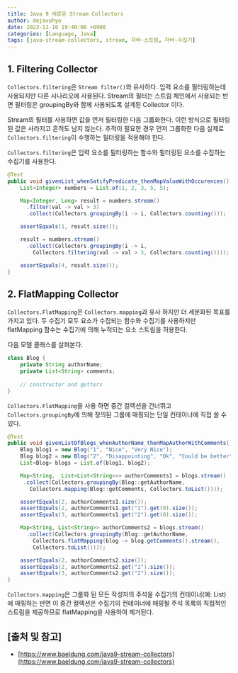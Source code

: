 ```yaml
---
title: Java 9 새로운 Stream Collectors
author: dejavuhyo
date: 2023-11-10 19:40:00 +0900
categories: [Language, Java]
tags: [java-stream-collectors, stream, 자바-스트림, 자바-수집기]
---
```


## 1. Filtering Collector
`Collectors.filtering`은 `Stream filter()`와 유사하다. 입력 요소를 필터링하는데 사용되지만 다른 시나리오에 사용된다. Stream의 필터는 스트림 체인에서 사용되는 반면 필터링은 groupingBy와 함께 사용되도록 설계된 Collector 이다.

Stream의 필터를 사용하면 값을 먼저 필터링한 다음 그룹화한다. 이런 방식으로 필터링된 값은 사라지고 흔적도 남지 않는다. 추적이 필요한 경우 먼저 그룹화한 다음 실제로 `Collectors.filtering`이 수행하는 필터링을 적용해야 한다.

`Collectors.filtering`은 입력 요소를 필터링하는 함수와 필터링된 요소를 수집하는 수집기를 사용한다.

```java
@Test
public void givenList_whenSatifyPredicate_thenMapValueWithOccurences() {
    List<Integer> numbers = List.of(1, 2, 3, 5, 5);

    Map<Integer, Long> result = numbers.stream()
      .filter(val -> val > 3)
      .collect(Collectors.groupingBy(i -> i, Collectors.counting()));

    assertEquals(1, result.size());

    result = numbers.stream()
      .collect(Collectors.groupingBy(i -> i,
        Collectors.filtering(val -> val > 3, Collectors.counting())));

    assertEquals(4, result.size());
}
```

## 2. FlatMapping Collector
`Collectors.FlatMapping`은 `Collectors.mapping`과 유사 하지만 더 세분화된 목표를 가지고 있다. 두 수집기 모두 요소가 수집되는 함수와 수집기를 사용하지만 flatMapping 함수는 수집기에 의해 누적되는 요소 스트림을 허용한다.

다음 모델 클래스를 살펴본다.

```java
class Blog {
    private String authorName;
    private List<String> comments;
      
    // constructor and getters
}
```

`Collectors.FlatMapping`을 사용 하면 중간 컬렉션을 건너뛰고 `Collectors.groupingBy`에 의해 정의된 그룹에 매핑되는 단일 컨테이너에 직접 쓸 수 있다.

```java
@Test
public void givenListOfBlogs_whenAuthorName_thenMapAuthorWithComments() {
    Blog blog1 = new Blog("1", "Nice", "Very Nice");
    Blog blog2 = new Blog("2", "Disappointing", "Ok", "Could be better");
    List<Blog> blogs = List.of(blog1, blog2);

    Map<String,  List<List<String>>> authorComments1 = blogs.stream()
     .collect(Collectors.groupingBy(Blog::getAuthorName, 
       Collectors.mapping(Blog::getComments, Collectors.toList())));

    assertEquals(2, authorComments1.size());
    assertEquals(2, authorComments1.get("1").get(0).size());
    assertEquals(3, authorComments1.get("2").get(0).size());

    Map<String, List<String>> authorComments2 = blogs.stream()
      .collect(Collectors.groupingBy(Blog::getAuthorName, 
        Collectors.flatMapping(blog -> blog.getComments().stream(), 
        Collectors.toList())));

    assertEquals(2, authorComments2.size());
    assertEquals(2, authorComments2.get("1").size());
    assertEquals(3, authorComments2.get("2").size());
}
```

`Collectors.mapping`은 그룹화 된 모든 작성자의 주석을 수집기의 컨테이너(예: List)에 매핑하는 반면 이 중간 컬렉션은 수집기의 컨테이너에 매핑될 주석 목록의 직접적인 스트림을 제공하므로 flatMapping을 사용하여 제거된다.

## [출처 및 참고]
* [https://www.baeldung.com/java9-stream-collectors](https://www.baeldung.com/java9-stream-collectors)
